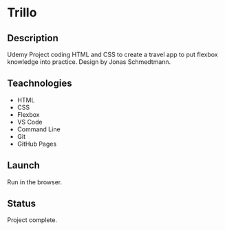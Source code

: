 # Trillo

## Description
Udemy Project coding HTML and CSS to create a travel app to put flexbox knowledge into practice. Design by Jonas Schmedtmann.

## Teachnologies
+ HTML
+ CSS
+ Flexbox
+ VS Code
+ Command Line
+ Git
+ GitHub Pages

## Launch
Run in the browser.

## Status
Project complete.